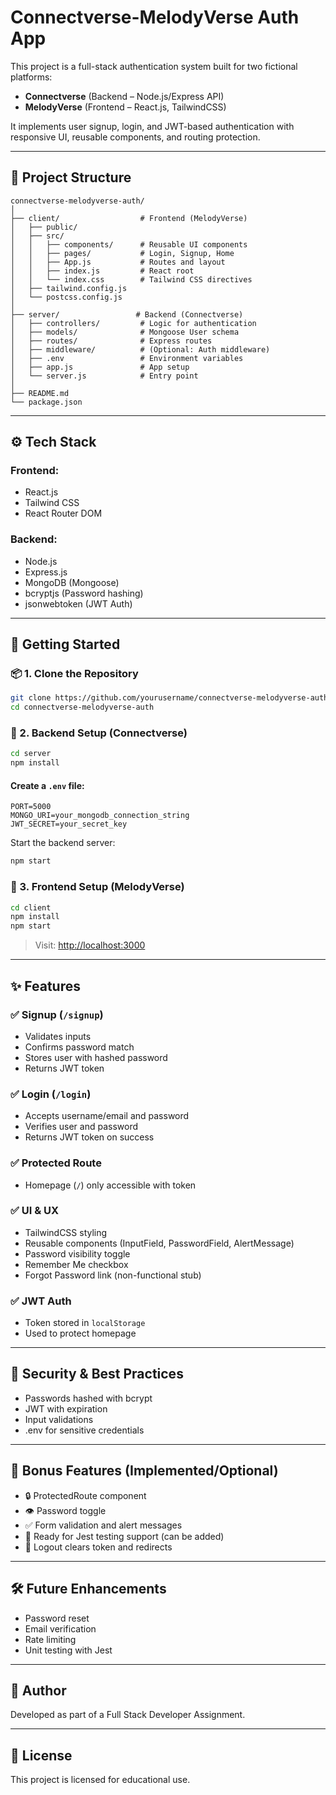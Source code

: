 # Connectverse-MelodyVerse Auth App

This project is a full-stack authentication system built for two fictional platforms:

- **Connectverse** (Backend – Node.js/Express API)
- **MelodyVerse** (Frontend – React.js, TailwindCSS)

It implements user signup, login, and JWT-based authentication with responsive UI, reusable components, and routing protection.

---

## 📁 Project Structure

```
connectverse-melodyverse-auth/
│
├── client/                  # Frontend (MelodyVerse)
│   ├── public/
│   ├── src/
│   │   ├── components/      # Reusable UI components
│   │   ├── pages/           # Login, Signup, Home
│   │   ├── App.js           # Routes and layout
│   │   ├── index.js         # React root
│   │   └── index.css        # Tailwind CSS directives
│   ├── tailwind.config.js
│   └── postcss.config.js
│
├── server/                 # Backend (Connectverse)
│   ├── controllers/         # Logic for authentication
│   ├── models/              # Mongoose User schema
│   ├── routes/              # Express routes
│   ├── middleware/          # (Optional: Auth middleware)
│   ├── .env                 # Environment variables
│   ├── app.js               # App setup
│   └── server.js            # Entry point
│
├── README.md
└── package.json
```

---

## ⚙️ Tech Stack

### Frontend:
- React.js
- Tailwind CSS
- React Router DOM

### Backend:
- Node.js
- Express.js
- MongoDB (Mongoose)
- bcryptjs (Password hashing)
- jsonwebtoken (JWT Auth)

---

## 🚀 Getting Started

### 📦 1. Clone the Repository
```bash
git clone https://github.com/yourusername/connectverse-melodyverse-auth.git
cd connectverse-melodyverse-auth
```

### 🔧 2. Backend Setup (Connectverse)
```bash
cd server
npm install
```

#### Create a `.env` file:
```env
PORT=5000
MONGO_URI=your_mongodb_connection_string
JWT_SECRET=your_secret_key
```

Start the backend server:
```bash
npm start
```

### 🎨 3. Frontend Setup (MelodyVerse)
```bash
cd client
npm install
npm start
```

> Visit: [http://localhost:3000](http://localhost:3000)

---

## ✨ Features

### ✅ Signup (`/signup`)
- Validates inputs
- Confirms password match
- Stores user with hashed password
- Returns JWT token

### ✅ Login (`/login`)
- Accepts username/email and password
- Verifies user and password
- Returns JWT token on success

### ✅ Protected Route
- Homepage (`/`) only accessible with token

### ✅ UI & UX
- TailwindCSS styling
- Reusable components (InputField, PasswordField, AlertMessage)
- Password visibility toggle
- Remember Me checkbox
- Forgot Password link (non-functional stub)

### ✅ JWT Auth
- Token stored in `localStorage`
- Used to protect homepage

---

## 🔐 Security & Best Practices
- Passwords hashed with bcrypt
- JWT with expiration
- Input validations
- .env for sensitive credentials

---

## 🌟 Bonus Features (Implemented/Optional)
- 🔒 ProtectedRoute component
- 👁️ Password toggle
- ✅ Form validation and alert messages
- 🧪 Ready for Jest testing support (can be added)
- 🔐 Logout clears token and redirects

---

## 🛠 Future Enhancements
- Password reset
- Email verification
- Rate limiting
- Unit testing with Jest

---

## 🙌 Author
Developed as part of a Full Stack Developer Assignment.

---

## 📝 License
This project is licensed for educational use.